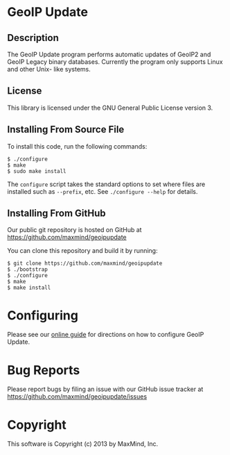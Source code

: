 # GeoIP Update

## Description

The GeoIP Update program performs automatic updates of GeoIP2 and GeoIP Legacy
binary databases. Currently the program only supports Linux and other Unix-
like systems.

## License

This library is licensed under the GNU General Public License version 3.

## Installing From Source File

To install this code, run the following commands:

    $ ./configure
    $ make
    $ sudo make install

The `configure` script takes the standard options to set where files are
installed such as `--prefix`, etc. See `./configure --help` for details.

## Installing From GitHub

Our public git repository is hosted on GitHub at
https://github.com/maxmind/geoipupdate

You can clone this repository and build it by running:

    $ git clone https://github.com/maxmind/geoipupdate
    $ ./bootstrap
    $ ./configure
    $ make
    $ make install

# Configuring

Please see our [online guide](http://dev.maxmind.com/geoip/geoipupdate/) for
directions on how to configure GeoIP Update.

# Bug Reports

Please report bugs by filing an issue with our GitHub issue tracker at
https://github.com/maxmind/geoipupdate/issues

# Copyright

This software is Copyright (c) 2013 by MaxMind, Inc.
